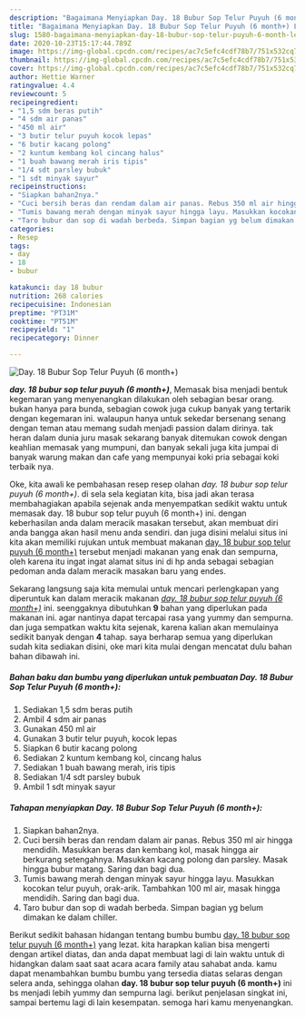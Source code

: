 ```yaml
---
description: "Bagaimana Menyiapkan Day. 18 Bubur Sop Telur Puyuh (6 month+) Lezat"
title: "Bagaimana Menyiapkan Day. 18 Bubur Sop Telur Puyuh (6 month+) Lezat"
slug: 1580-bagaimana-menyiapkan-day-18-bubur-sop-telur-puyuh-6-month-lezat
date: 2020-10-23T15:17:44.789Z
image: https://img-global.cpcdn.com/recipes/ac7c5efc4cdf78b7/751x532cq70/day-18-bubur-sop-telur-puyuh-6-month-foto-resep-utama.jpg
thumbnail: https://img-global.cpcdn.com/recipes/ac7c5efc4cdf78b7/751x532cq70/day-18-bubur-sop-telur-puyuh-6-month-foto-resep-utama.jpg
cover: https://img-global.cpcdn.com/recipes/ac7c5efc4cdf78b7/751x532cq70/day-18-bubur-sop-telur-puyuh-6-month-foto-resep-utama.jpg
author: Hettie Warner
ratingvalue: 4.4
reviewcount: 5
recipeingredient:
- "1,5 sdm beras putih"
- "4 sdm air panas"
- "450 ml air"
- "3 butir telur puyuh kocok lepas"
- "6 butir kacang polong"
- "2 kuntum kembang kol cincang halus"
- "1 buah bawang merah iris tipis"
- "1/4 sdt parsley bubuk"
- "1 sdt minyak sayur"
recipeinstructions:
- "Siapkan bahan2nya."
- "Cuci bersih beras dan rendam dalam air panas. Rebus 350 ml air hingga mendidih. Masukkan beras dan kembang kol, masak hingga air berkurang setengahnya. Masukkan kacang polong dan parsley. Masak hingga bubur matang. Saring dan bagi dua."
- "Tumis bawang merah dengan minyak sayur hingga layu. Masukkan kocokan telur puyuh, orak-arik. Tambahkan 100 ml air, masak hingga mendidih. Saring dan bagi dua."
- "Taro bubur dan sop di wadah berbeda. Simpan bagian yg belum dimakan ke dalam chiller."
categories:
- Resep
tags:
- day
- 18
- bubur

katakunci: day 18 bubur 
nutrition: 268 calories
recipecuisine: Indonesian
preptime: "PT31M"
cooktime: "PT51M"
recipeyield: "1"
recipecategory: Dinner

---
```



![Day. 18 Bubur Sop Telur Puyuh (6 month+)](https://img-global.cpcdn.com/recipes/ac7c5efc4cdf78b7/751x532cq70/day-18-bubur-sop-telur-puyuh-6-month-foto-resep-utama.jpg)

<b><i>day. 18 bubur sop telur puyuh (6 month+)</i></b>, Memasak bisa menjadi bentuk kegemaran yang menyenangkan dilakukan oleh sebagian besar orang. bukan hanya para bunda, sebagian cowok juga cukup banyak yang tertarik dengan kegemaran ini. walaupun hanya untuk sekedar bersenang senang dengan teman atau memang sudah menjadi passion dalam dirinya. tak heran dalam dunia juru masak sekarang banyak ditemukan cowok dengan keahlian memasak yang mumpuni, dan banyak sekali juga kita jumpai di banyak warung makan dan cafe yang mempunyai koki pria sebagai koki terbaik nya.

Oke, kita awali ke pembahasan resep resep olahan <i>day. 18 bubur sop telur puyuh (6 month+)</i>. di sela sela kegiatan kita, bisa jadi akan terasa membahagiakan apabila sejenak anda menyempatkan sedikit waktu untuk memasak day. 18 bubur sop telur puyuh (6 month+) ini. dengan keberhasilan anda dalam meracik masakan tersebut, akan membuat diri anda bangga akan hasil menu anda sendiri. dan juga disini melalui situs ini kita akan memiliki rujukan untuk membuat makanan <u>day. 18 bubur sop telur puyuh (6 month+)</u> tersebut menjadi makanan yang enak dan sempurna, oleh karena itu ingat ingat alamat situs ini di hp anda sebagai sebagian pedoman anda dalam meracik masakan baru yang endes.




Sekarang langsung saja kita memulai untuk mencari perlengkapan yang diperuntuk kan dalam meracik makanan <u><i>day. 18 bubur sop telur puyuh (6 month+)</i></u> ini. seenggaknya dibutuhkan <b>9</b> bahan yang diperlukan pada makanan ini. agar nantinya dapat tercapai rasa yang yummy dan sempurna. dan juga sempatkan waktu kita sejenak, karena kalian akan memulainya sedikit banyak dengan <b>4</b> tahap. saya berharap semua yang diperlukan sudah kita sediakan disini, oke mari kita mulai dengan mencatat dulu bahan bahan dibawah ini.

<!--inarticleads1-->

##### Bahan baku dan bumbu yang diperlukan untuk pembuatan Day. 18 Bubur Sop Telur Puyuh (6 month+):

1. Sediakan 1,5 sdm beras putih
1. Ambil 4 sdm air panas
1. Gunakan 450 ml air
1. Gunakan 3 butir telur puyuh, kocok lepas
1. Siapkan 6 butir kacang polong
1. Sediakan 2 kuntum kembang kol, cincang halus
1. Sediakan 1 buah bawang merah, iris tipis
1. Sediakan 1/4 sdt parsley bubuk
1. Ambil 1 sdt minyak sayur




<!--inarticleads2-->

##### Tahapan menyiapkan Day. 18 Bubur Sop Telur Puyuh (6 month+):

1. Siapkan bahan2nya.
1. Cuci bersih beras dan rendam dalam air panas. Rebus 350 ml air hingga mendidih. Masukkan beras dan kembang kol, masak hingga air berkurang setengahnya. Masukkan kacang polong dan parsley. Masak hingga bubur matang. Saring dan bagi dua.
1. Tumis bawang merah dengan minyak sayur hingga layu. Masukkan kocokan telur puyuh, orak-arik. Tambahkan 100 ml air, masak hingga mendidih. Saring dan bagi dua.
1. Taro bubur dan sop di wadah berbeda. Simpan bagian yg belum dimakan ke dalam chiller.




Berikut sedikit bahasan hidangan tentang bumbu bumbu <u>day. 18 bubur sop telur puyuh (6 month+)</u> yang lezat. kita harapkan kalian bisa mengerti dengan artikel diatas, dan anda dapat membuat lagi di lain waktu untuk di hidangkan dalam saat saat acara acara family atau sahabat anda. kamu dapat menambahkan bumbu bumbu yang tersedia diatas selaras dengan selera anda, sehingga olahan <b>day. 18 bubur sop telur puyuh (6 month+)</b> ini bs menjadi lebih yummy dan sempurna lagi. berikut penjelasan singkat ini, sampai bertemu lagi di lain kesempatan. semoga hari kamu menyenangkan.
